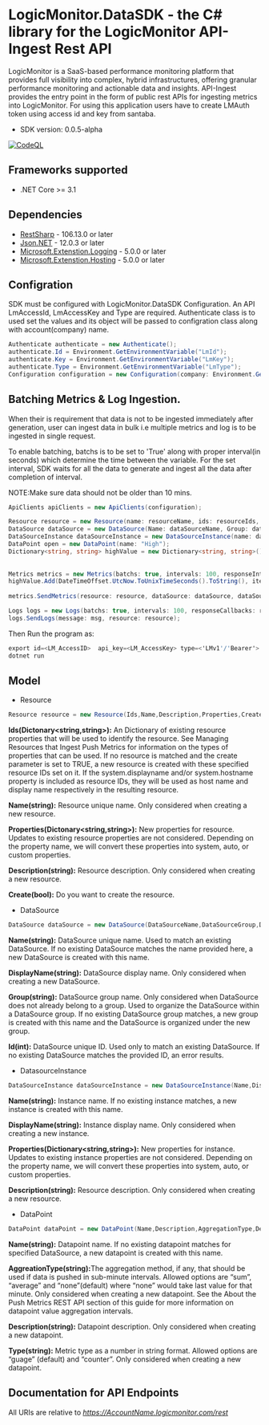 # LogicMonitor.DataSDK - the C# library for the LogicMonitor API-Ingest Rest API
LogicMonitor is a SaaS-based performance monitoring platform that provides full visibility into complex, hybrid 
infrastructures, offering granular performance monitoring and actionable data and insights. API-Ingest provides the 
entry point in the form of public rest APIs for ingesting metrics into LogicMonitor. For using this application users 
have to create LMAuth token using access id and key from santaba.

- SDK version: 0.0.5-alpha <br>

[![CodeQL](https://github.com/adityabhairavkar7/lm-data-sdk-dotnet-1/actions/workflows/codeql-analysis.yml/badge.svg)](https://github.com/adityabhairavkar7/lm-data-sdk-dotnet-1/actions/workflows/codeql-analysis.yml)


<a name="frameworks-supported"></a>

## Frameworks supported
- .NET Core >= 3.1

<a name="dependencies"></a>
## Dependencies

- [RestSharp](https://www.nuget.org/packages/RestSharp) - 106.13.0 or later
- [Json.NET](https://www.nuget.org/packages/Newtonsoft.Json/) - 12.0.3 or later
- [Microsoft.Extenstion.Logging](https://www.nuget.org/packages/Microsoft.Extensions.Logging/) - 5.0.0 or later
- [Microsoft.Extenstion.Hosting](https://www.nuget.org/packages/Microsoft.Extensions.Hosting/) - 5.0.0 or later



<a name = "Configration"></a>
## Configration
SDK must be configured with LogicMonitor.DataSDK Configuration. An API LmAccessId, LmAccessKey and Type are required.
Authenticate class is to used set the values and its object will be passed to configration class along with account(company) name.

```csharp
Authenticate authenticate = new Authenticate();
authenticate.Id = Environment.GetEnvironmentVariable("LmId");
authenticate.Key = Environment.GetEnvironmentVariable("LmKey");
authenticate.Type = Environment.GetEnvironmentVariable("LmType");
Configuration configuration = new Configuration(company: Environment.GetEnvironmentVariable("LmCompany"), authentication: authenticate);
```

<a name = "Batching Metrics & Log Ingestion"></a>
## Batching Metrics & Log Ingestion.

When their is requirement that data is not to be ingested immediately after generation, user can ingest data in bulk i.e multiple metrics and log is to be ingested in single request.

To enable batching, batchs is to be set to 'True' along with proper interval(in seconds) which determine the time between the variable.
For the set interval, SDK waits for all the data to generate and ingest all the data after completion of interval. 

NOTE:Make sure data should not be older than 10 mins.
```csharp
ApiClients apiClients = new ApiClients(configuration);

Resource resource = new Resource(name: resourceName, ids: resourceIds, create: true);
DataSource dataSource = new DataSource(Name: dataSourceName, Group: dataSourceGroupName);
DataSourceInstance dataSourceInstance = new DataSourceInstance(name: dataSouceInstanceName);
DataPoint open = new DataPoint(name: "High");
Dictionary<string, string> highValue = new Dictionary<string, string>();
    
    
Metrics metrics = new Metrics(batchs: true, intervals: 100, responseInterface, apiClients);
highValue.Add(DateTimeOffset.UtcNow.ToUnixTimeSeconds().ToString(), item.SelectToken("high").ToString());
    
metrics.SendMetrics(resource: resource, dataSource: dataSource, dataSourceInstance: dataSourceInstance, dataPoint: open, values: openValue);

Logs logs = new Logs(batchs: true, intervals: 100, responseCallbacks: responseInterface, apiClients: apiClients);
logs.SendLogs(message: msg, resource: resource);
```

Then Run the program as:
```csharp
export id=<LM_AccessID>  api_key=<LM_AccessKey> type=<'LMv1'/'Bearer'> Lm_company=<LM_AccountName>
dotnet run
```

<a name="Model"></a>
## Model
- Resource

```csharp
Resource resource = new Resource(Ids,Name,Description,Properties,Create);
```

<b>Ids(Dictonary<string,string>):</b> An Dictionary of existing resource properties that will be used to identify the resource. See Managing Resources 
that Ingest Push Metrics for information on the types of properties that can be used. If no resource is matched and the 
create parameter is set to TRUE, a new resource is created with these specified resource IDs set on it. If the 
system.displayname and/or system.hostname property is included as resource IDs, they will be used as host name and 
display name respectively in the resulting resource.

<b>Name(string):</b> Resource unique name. Only considered when creating a new resource.

<b>Properties(Dictonary<string,string>):</b> New properties for resource. Updates to existing resource properties are not considered. Depending on the property name,
we will convert these properties into system, auto, or custom properties.

<b>Description(string):</b>  Resource description. Only considered when creating a new resource.

<b>Create(bool):</b> Do you want to create the resource.

- DataSource

```csharp
DataSource dataSource = new DataSource(DataSourceName,DataSourceGroup,DisplayName,Id );
```

<b>Name(string):</b>  DataSource unique name. Used to match an existing DataSource. If no existing DataSource matches the name provided
here, a new DataSource is created with this name.

<b>DisplayName(string):</b> DataSource display name. Only considered when creating a new DataSource.

<b>Group(string):</b> DataSource group name. Only considered when DataSource does not already belong to a group. Used to organize the
DataSource within a DataSource group. If no existing DataSource group matches, a new group is created with this name 
and the DataSource is organized under the new group.

<b>Id(int):</b> DataSource unique ID. Used only to match an existing DataSource. If no existing DataSource matches the provided ID, 
an error results.


- DatasourceInstance

```csharp
DataSourceInstance dataSourceInstance = new DataSourceInstance(Name,DisplayName,Description,Properties);
```
<b>Name(string):</b> Instance name. If no existing instance matches, a new instance is created with this name.

<b>DisplayName(string):</b> Instance display name. Only considered when creating a new instance.

<b>Properties(Dictionary<string,string>):</b> New properties for instance. Updates to existing instance properties are not considered. Depending on the 
property name, we will convert these properties into system, auto, or custom properties.

<b>Description(string):</b>  Resource description. Only considered when creating a new resource.

- DataPoint

```csharp
DataPoint dataPoint = new DataPoint(Name,Description,AggregationType,Description);
```
<b>Name(string):</b> Datapoint name. If no existing datapoint matches for specified DataSource, a new datapoint is created with this 
name.

<b>AggreationType(string):</b>The aggregation method, if any, that should be used if data is pushed in sub-minute intervals. Allowed options are 
“sum”, “average” and “none”(default) where “none” would take last value for that minute. 
Only considered when creating a new datapoint. See the About the Push Metrics REST API section of this guide for more 
information on datapoint value aggregation intervals.

<b>Description(string):</b> Datapoint description. Only considered when creating a new datapoint.

<b>Type(string):</b> Metric type as a number in string format. Allowed options are “guage” (default) and “counter”. Only considered 
when creating a new datapoint.

<a name="documentation-for-api-endpoints"></a>
## Documentation for API Endpoints

All URIs are relative to *https://AccountName.logicmonitor.com/rest*
